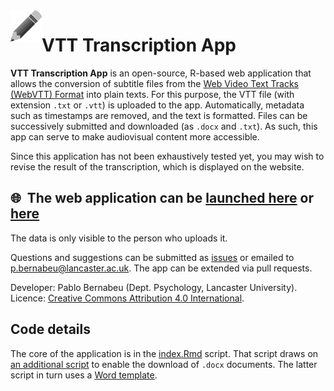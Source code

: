 <img align="left" width="50" height="50" src="https://github.com/pablobernabeu/VTT-Transcription-App/blob/main/Royalty-free%20from%20needpix.com.png">

# VTT Transcription App

**VTT Transcription App** is an open-source, R-based web application that allows the conversion of subtitle files from the [Web Video Text Tracks (WebVTT) Format](https://developer.mozilla.org/en-US/docs/Web/API/WebVTT_API) into plain texts. For this purpose, the VTT file (with extension `.txt` or `.vtt`) is uploaded to the app. Automatically, metadata such as timestamps are removed, and the text is formatted. Files can be successively submitted and downloaded (as `.docx` and `.txt`). As such, this app can serve to make audiovisual content more accessible.

Since this application has not been exhaustively tested yet, you may wish to revise the result of the transcription, which is displayed on the website.

## :globe_with_meridians:&nbsp; The web application can be [launched here](https://pablo-bernabeu.shinyapps.io/VTT-Transcription-App/) or [here](https://mybinder.org/v2/gh/pablobernabeu/VTT-Transcription-App/HEAD?filepath=shiny)

The data is only visible to the person who uploads it.

Questions and suggestions can be submitted as [issues](https://github.com/pablobernabeu/VTT-transcription/issues) or emailed to p.bernabeu@lancaster.ac.uk. The app can be extended via pull requests.

Developer: Pablo Bernabeu (Dept. Psychology, Lancaster University). Licence: [Creative Commons Attribution 4.0 International](https://creativecommons.org/licenses/by/4.0/).

## Code details

The core of the application is in the [index.Rmd](https://github.com/pablobernabeu/VTT-Transcription-App/blob/main/index.Rmd) script. That script draws on [an additional script](https://github.com/pablobernabeu/VTT-Transcription-App/blob/main/VTT-Transcription-App_doc_renderer.Rmd) to enable the download of `.docx` documents. The latter script in turn uses a [Word template](https://github.com/pablobernabeu/VTT-Transcription-App/blob/main/VTT-Transcription-App-format-template.docx).

